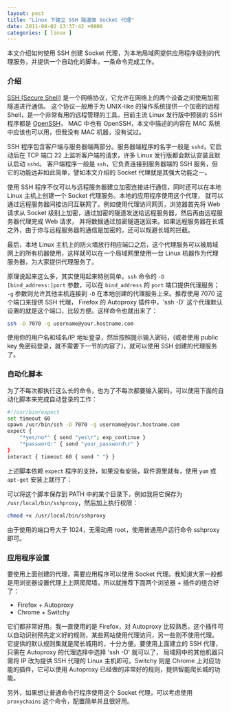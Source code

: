 ```yaml
--- 
layout: post
title: "Linux 下建立 SSH 隧道做 Socket 代理"
date: 2011-08-02 13:37:42 +0800
categories: [ linux ]
---
```


本文介绍如何使用 SSH 创建 Socket 代理，为本地局域网提供应用程序级别的代理服务，并提供一个自动化的脚本，一条命令完成工作。

<!-- more -->

### 介绍

[SSH (Secure Shell)][ssh] 是一个网络协议，它允许在网络上的两个设备之间使用加密隧道进行通信。
这个协议一般用于为 UNIX-like 的操作系统提供一个加密的远程 Shell，是一个非常有用的远程管理的工具。目前主流 Linux 发行版中预装的 SSH 程序都是 [OpenSSH][openssh]，
MAC 中也有 OpenSSH，本文中描述的内容在 MAC 系统中应该也可以用，但我没有 MAC 机器，没有试过。

SSH 程序包含客户端与服务器端两部分。服务器端程序的名字一般是 `sshd`，它启动后在 TCP 端口 22 上监听客户端的请求，许多 Linux 发行版都会默认安装且默认启动 `sshd`。
客户端程序一般是 `ssh`，它负责连接到服务器端的 SSH 服务，但它的功能远非如此简单，譬如本文介绍的 Socket 代理就是其强大功能之一。

使用 SSH 程序不仅可以与远程服务器建立加密连接进行通信，同时还可以在本地 Linux 主机上创建一个 Socket 代理服务。本地的应用程序使用这个代理，
就可以通过远程服务器间接访问互联网了。例如使用代理访问网页，浏览器首先将 Web 请求从 Socket 级别上加密，通过加密的隧道发送给远程服务器，然后再由远程服务器代理完成 Web 请求，
并将数据通过加密隧道送回来。如果远程服务器在长城之外，由于你与远程服务器的通信是加密的，还可以规避长城的拦截。

最后，本地 Linux 主机上的防火墙放行相应端口之后，这个代理服务可以被局域网上的所有机器使用，这样就可以在一个局域网里使用一台 Linux 机器作为代理服务器，为大家提供代理服务了。

原理说起来这么多，其实使用起来特别简单。`ssh` 命令的 `-D [bind_address:]port` 参数，可以在 `bind_address` 的 `port` 端口提供代理服务；
`-g` 参数则允许其他主机连接到 `-D` 在本地创建的代理服务上来。推荐使用 7070 这个端口来提供 SSH 代理，
Firefox 的 Autoproxy 插件中，'ssh -D' 这个代理默认设置的就是这个端口，比较方便。这样命令也就出来了：

``` bash
ssh -D 7070 -g username@your.hostname.com
```

使用你的用户名和域名/IP 地址登录，然后按照提示输入密码，(或者使用 public key 免密码登录，就不需要下一节的内容了)，就可以使用 SSH 创建的代理服务了。

### 自动化脚本

为了不每次都执行这么长的命令，也为了不每次都要输入密码，可以使用下面的自动化脚本来完成自动登录的工作：

``` bash
#!/usr/bin/expect
set timeout 60
spawn /usr/bin/ssh -D 7070 -g username@your.hostname.com
expect {
    "*yes/no*" { send "yes\r"; exp_continue }
    "*password:" { send "your_password\r" }
}
interact { timeout 60 { send " "} }
```

上述脚本依赖 `expect` 程序的支持，如果没有安装，软件源里就有，使用 `yum` 或 `apt-get` 安装上就行了：

可以将这个脚本保存到 PATH 中的某个目录下，例如我将它保存为 `/usr/local/bin/sshproxy`，然后加上执行权限：

``` bash
chmod +x /usr/local/bin/sshproxy
```

由于使用的端口号大于 1024，无需动用 root，使用普通用户运行命令 sshproxy 即可。

### 应用程序设置

要使用上面创建的代理，需要应用程序可以使用 Socket 代理。我知道大家一般都是用浏览器设置代理上上网爬爬墙，所以就推荐下面两个浏览器 + 插件的组合好了：

* Firefox + Autoproxy
* Chrome + Switchy

它们都非常好用。我一直使用的是 Firefox，对 Autoproxy 比较熟悉，这个插件可以自动识别预先定义好的规则，某些网站使用代理访问，另一些则不使用代理。
它提供的默认规则集就是爬长城用的，十分方便。要使用上面建立的 SSH 代理，只需在 Autoproxy 的代理选择中选择 'ssh -D' 就可以了，
局域网中的其他机器只需将 IP 改为提供 SSH 代理的 Linux 主机即可。Switchy 则是 Chrome 上对应功能的插件，它可以使用 Autoproxy 已经做的非常好的规则，提供智能爬长城的功能。

另外，如果想让普通命令行程序使用这个 Socket 代理，可以考虑使用 `proxychains` 这个命令，配置简单并且很好用。

[ssh]:      http://en.wikipedia.org/wiki/Secure_Shell
[openssh]:  http://www.openssh.com/

